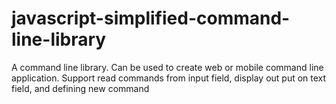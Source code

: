 # javascript-simplified-command-line-library
A command line library. Can be used to create web or mobile command line application. Support read commands from input field, display out put on text field, and defining new command
